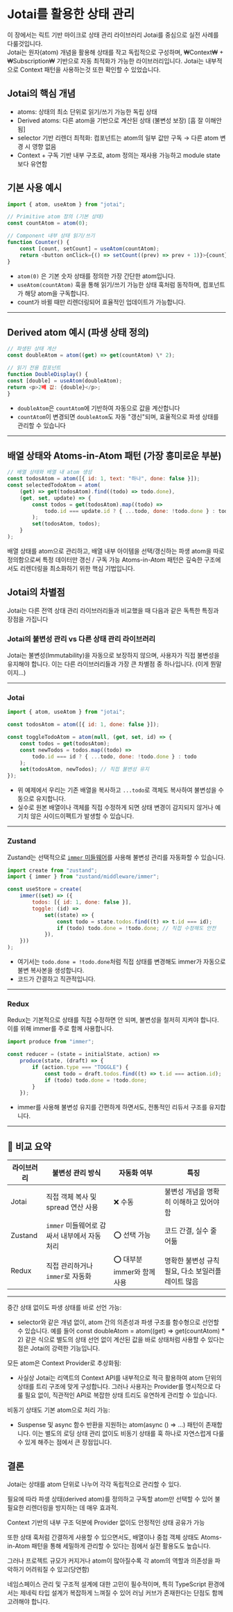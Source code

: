 # Jotai를 활용한 상태 관리

이 장에서는 릭트 기반 마이크로 상태 관리 라이브러리 Jotai를 중심으로 실전 사례를 다룰것입니다.  
Jotai는 원자(atom) 개념을 활용해 상태를 작고 독립적으로 구성하며, ₩Context₩ + ₩Subscription₩ 기반으로 자동 최적화가 가능한 라이브러리입니다. Jotai는 내부적으로 Context 패턴을 사용하는것 또한 확인할 수 있었습니다.

## Jotai의 핵심 개념

- atoms: 상태의 최소 단위로 읽기/쓰기 가능한 독립 상태
- Derived atoms: 다른 atom을 기반으로 계산된 상태 (불변성 보장) [흠 잘 이해안됨]
- selector 기반 리렌더 최적화: 컴포넌트는 atom의 일부 값만 구독 → 다른 atom 변경 시 영향 없음
- Context + 구독 기반 내부 구조로, atom 정의는 재사용 가능하고 module state보다 유연함

## 기본 사용 예시

```js
import { atom, useAtom } from "jotai";

// Primitive atom 정의 (기본 상태)
const countAtom = atom(0);

// Component 내부 상태 읽기/쓰기
function Counter() {
	const [count, setCount] = useAtom(countAtom);
	return <button onClick={() => setCount((prev) => prev + 1)}>{count}</button>;
}
```

- `atom(0)` 은 기본 숫자 상태를 정의한 가장 간단한 atom입니다.
- `useAtom(countAtom)` 훅을 통해 읽기/쓰기 가능한 상태 훅처럼 동작하며, 컴포넌트가 해당 atom을 구독합니다.
- count가 바뀔 때만 리렌더링되어 효율적인 업데이트가 가능합니다.

---

## Derived atom 예시 (파생 상태 정의)

```js
// 파생된 상태 계산
const doubleAtom = atom((get) => get(countAtom) \* 2);

// 읽기 전용 컴포넌트
function DoubleDisplay() {
const [double] = useAtom(doubleAtom);
return <p>2배 값: {double}</p>;
}
```

- `doubleAtom`은 `countAtom`에 기반하여 자동으로 값을 계산합니다
- `countAtom`이 변경되면 `doubleAtom`도 자동 "갱신"되며, 효율적으로 파생 상태를 관리할 수 있습니다

---

## 배열 상태와 Atoms-in-Atom 패턴 (가장 흥미로운 부분)

```js
// 배열 상태와 배열 내 atom 생성
const todosAtom = atom([{ id: 1, text: "하나", done: false }]);
const selectedTodoAtom = atom(
	(get) => get(todosAtom).find((todo) => todo.done),
	(get, set, update) => {
		const todos = get(todosAtom).map((todo) =>
			todo.id === update.id ? { ...todo, done: !todo.done } : todo
		);
		set(todosAtom, todos);
	}
);
```

배열 상태를 atom으로 관리하고, 배열 내부 아이템을 선택/갱신하는 파생 atom을 따로 정의함으로써 특정 데이터만 갱신 / 구독 가능
Atoms-in-Atom 패턴은 깊숙한 구조에서도 리렌더링을 최소화하기 위한 핵심 기법입니다.

## Jotai의 차별점

Jotai는 다른 전역 상태 관리 라이브러리들과 비교했을 때 다음과 같은 독특한 특징과 장점을 가집니다

### Jotai의 불변성 관리 vs 다른 상태 관리 라이브러리

Jotai는 불변성(Immutability)을 자동으로 보장하지 않으며, 사용자가 직접 불변성을 유지해야 합니다. 이는 다른 라이브러리들과 가장 큰 차별점 중 하나입니다. (이게 뭔말이지...)

---

### Jotai

```js
import { atom, useAtom } from "jotai";

const todosAtom = atom([{ id: 1, done: false }]);

const toggleTodoAtom = atom(null, (get, set, id) => {
	const todos = get(todosAtom);
	const newTodos = todos.map((todo) =>
		todo.id === id ? { ...todo, done: !todo.done } : todo
	);
	set(todosAtom, newTodos); // 직접 불변성 유지
});
```

- 위 예제에서 우리는 기존 배열을 복사하고 `...todo`로 객체도 복사하여 불변성을 수동으로 유지합니다.
- 실수로 원본 배열이나 객체를 직접 수정하게 되면 상태 변경이 감지되지 않거나 예기치 않은 사이드이펙트가 발생할 수 있습니다.

---

### Zustand

Zustand는 선택적으로 [`immer` 미들웨어](https://docs.pmnd.rs/zustand/integrations/immer)를 사용해 불변성 관리를 자동화할 수 있습니다.

```js
import create from "zustand";
import { immer } from "zustand/middleware/immer";

const useStore = create(
	immer((set) => ({
		todos: [{ id: 1, done: false }],
		toggle: (id) =>
			set((state) => {
				const todo = state.todos.find((t) => t.id === id);
				if (todo) todo.done = !todo.done; // 직접 수정해도 안전
			}),
	}))
);
```

- 여기서는 `todo.done = !todo.done`처럼 직접 상태를 변경해도 immer가 자동으로 불변 복사본을 생성합니다.
- 코드가 간결하고 직관적입니다.

---

### Redux

Redux는 기본적으로 상태를 직접 수정하면 안 되며, 불변성을 철저히 지켜야 합니다. 이를 위해 immer를 주로 함께 사용합니다.

```js
import produce from "immer";

const reducer = (state = initialState, action) =>
	produce(state, (draft) => {
		if (action.type === "TOGGLE") {
			const todo = draft.todos.find((t) => t.id === action.id);
			if (todo) todo.done = !todo.done;
		}
	});
```

- immer를 사용해 불변성 유지를 간편하게 하면서도, 전통적인 리듀서 구조를 유지합니다.

---

## 💬 비교 요약

| 라이브러리 | 불변성 관리 방식                             | 자동화 여부                 | 특징                                              |
| ---------- | -------------------------------------------- | --------------------------- | ------------------------------------------------- |
| Jotai      | 직접 객체 복사 및 spread 연산 사용           | ❌ 수동                     | 불변성 개념을 명확히 이해하고 있어야 함           |
| Zustand    | `immer` 미들웨어로 감싸서 내부에서 자동 처리 | ⭕ 선택 가능                | 코드 간결, 실수 줄어듦                            |
| Redux      | 직접 관리하거나 `immer`로 자동화             | ⭕ 대부분 immer와 함께 사용 | 명확한 불변성 규칙 필요, 다소 보일러플레이트 많음 |

---

중간 상태 없이도 파생 상태를 바로 선언 가능:

- selector와 같은 개념 없이, atom 간의 의존성과 파생 구조를 함수형으로 선언할 수 있습니다.
  예를 들어 const doubleAtom = atom((get) => get(countAtom) \* 2) 같은 식으로 별도의 상태 선언 없이 계산된 값을 바로 상태처럼 사용할 수 있다는 점은 Jotai의 강력한 기능입니다.

모든 atom은 Context Provider로 추상화됨:

- 사실상 Jotai는 리액트의 Context API를 내부적으로 적극 활용하여 atom 단위의 상태를 트리 구조에 맞게 구성합니다. 그러나 사용자는 Provider를 명시적으로 다룰 필요 없이, 직관적인 API로 복잡한 상태 트리도 유연하게 관리할 수 있습니다.

비동기 상태도 기본 atom으로 처리 가능:

- Suspense 및 async 함수 반환을 지원하는 atom(async () => …) 패턴이 존재합니다. 이는 별도의 로딩 상태 관리 없이도 비동기 상태를 훅 하나로 자연스럽게 다룰 수 있게 해주는 점에서 큰 장점입니다.

## 결론

Jotai는 상태를 atom 단위로 나누어 각각 독립적으로 관리할 수 있다.

필요에 따라 파생 상태(derived atom)를 정의하고 구독할 atom만 선택할 수 있어 불필요한 리렌더링을 방지하는 데 매우 효과적.

Context 기반의 내부 구조 덕분에 Provider 없이도 안정적인 상태 공유가 가능

또한 상태 훅처럼 간결하게 사용할 수 있으면서도, 배열이나 중첩 객체 상태도 Atoms-in-Atom 패턴을 통해 세밀하게 관리할 수 있다는 점에서 실전 활용도도 높습니다.

그러나 프로젝트 규모가 커지거나 atom이 많아질수록 각 atom의 역할과 의존성을 파악하기 어려워질 수 있고(당연함)

네임스페이스 관리 및 구조적 설계에 대한 고민이 필수적이며, 특히 TypeScript 환경에서는 제네릭 타입 설계가 복잡하게 느껴질 수 있어 러닝 커브가 존재한다는 단점도 함께 고려해야 합니다.
